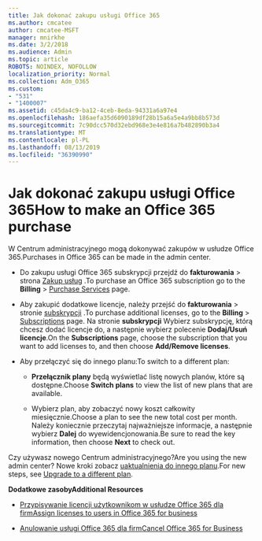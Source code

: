```yaml
---
title: Jak dokonać zakupu usługi Office 365
ms.author: cmcatee
author: cmcatee-MSFT
manager: mnirkhe
ms.date: 3/2/2018
ms.audience: Admin
ms.topic: article
ROBOTS: NOINDEX, NOFOLLOW
localization_priority: Normal
ms.collection: Adm_O365
ms.custom:
- "531"
- "1400007"
ms.assetid: c45da4c9-ba12-4ceb-8eda-94331a6a97e4
ms.openlocfilehash: 186aefa35d6090189df28b15a6a5e4a9bb8b573d
ms.sourcegitcommit: 7c90dcc570d32ebd968e3e4e816a7b482890b3a4
ms.translationtype: MT
ms.contentlocale: pl-PL
ms.lasthandoff: 08/13/2019
ms.locfileid: "36390990"
---
```

# <a name="how-to-make-an-office-365-purchase"></a><span data-ttu-id="b2d30-102">Jak dokonać zakupu usługi Office 365</span><span class="sxs-lookup"><span data-stu-id="b2d30-102">How to make an Office 365 purchase</span></span>

<span data-ttu-id="b2d30-103">W Centrum administracyjnego mogą dokonywać zakupów w usłudze Office 365.</span><span class="sxs-lookup"><span data-stu-id="b2d30-103">Purchases in Office 365 can be made in the admin center.</span></span>
  
- <span data-ttu-id="b2d30-104">Do zakupu usługi Office 365 subskrypcji przejdź do **fakturowania** \> strona [Zakup usług](https://go.microsoft.com/fwlink/p/?linkid=868433) .</span><span class="sxs-lookup"><span data-stu-id="b2d30-104">To purchase an Office 365 subscription go to the **Billing** \> [Purchase Services](https://go.microsoft.com/fwlink/p/?linkid=868433) page.</span></span>

- <span data-ttu-id="b2d30-105">Aby zakupić dodatkowe licencje, należy przejść do **fakturowania** \> stronie [subskrypcji](https://go.microsoft.com/fwlink/p/?linkid=842054) .</span><span class="sxs-lookup"><span data-stu-id="b2d30-105">To purchase additional licenses, go to the **Billing** \> [Subscriptions](https://go.microsoft.com/fwlink/p/?linkid=842054) page.</span></span> <span data-ttu-id="b2d30-106">Na stronie **subskrypcji** Wybierz subskrypcję, którą chcesz dodać licencje do, a następnie wybierz polecenie **Dodaj/Usuń licencje**.</span><span class="sxs-lookup"><span data-stu-id="b2d30-106">On the **Subscriptions** page, choose the subscription that you want to add licenses to, and then choose **Add/Remove licenses**.</span></span>

- <span data-ttu-id="b2d30-107">Aby przełączyć się do innego planu:</span><span class="sxs-lookup"><span data-stu-id="b2d30-107">To switch to a different plan:</span></span>

  - <span data-ttu-id="b2d30-108">**Przełącznik plany** będą wyświetlać listę nowych planów, które są dostępne.</span><span class="sxs-lookup"><span data-stu-id="b2d30-108">Choose **Switch plans** to view the list of new plans that are available.</span></span>

  - <span data-ttu-id="b2d30-109">Wybierz plan, aby zobaczyć nowy koszt całkowity miesięcznie.</span><span class="sxs-lookup"><span data-stu-id="b2d30-109">Choose a plan to see the new total cost per month.</span></span> <span data-ttu-id="b2d30-110">Należy koniecznie przeczytaj najważniejsze informacje, a następnie wybierz **Dalej** do wyewidencjonowania.</span><span class="sxs-lookup"><span data-stu-id="b2d30-110">Be sure to read the key information, then choose **Next** to check out.</span></span>

<span data-ttu-id="b2d30-111">Czy używasz nowego Centrum administracyjnego?</span><span class="sxs-lookup"><span data-stu-id="b2d30-111">Are you using the new admin center?</span></span> <span data-ttu-id="b2d30-112">Nowe kroki zobacz [uaktualnienia do innego planu](https://docs.microsoft.com/en-us/office365/admin/subscriptions-and-billing/upgrade-to-different-plan).</span><span class="sxs-lookup"><span data-stu-id="b2d30-112">For new steps, see [Upgrade to a different plan](https://docs.microsoft.com/en-us/office365/admin/subscriptions-and-billing/upgrade-to-different-plan).</span></span>
  
 <span data-ttu-id="b2d30-113">**Dodatkowe zasoby**</span><span class="sxs-lookup"><span data-stu-id="b2d30-113">**Additional Resources**</span></span>
  
- [<span data-ttu-id="b2d30-114">Przypisywanie licencji użytkownikom w usłudze Office 365 dla firm</span><span class="sxs-lookup"><span data-stu-id="b2d30-114">Assign licenses to users in Office 365 for business</span></span>](https://docs.microsoft.com/en-us/office365/admin/subscriptions-and-billing/assign-licenses-to-users)

- [<span data-ttu-id="b2d30-115">Anulowanie usługi Office 365 dla firm</span><span class="sxs-lookup"><span data-stu-id="b2d30-115">Cancel Office 365 for Business</span></span>](https://docs.microsoft.com/en-us/office365/admin/subscriptions-and-billing/cancel-your-subscription)